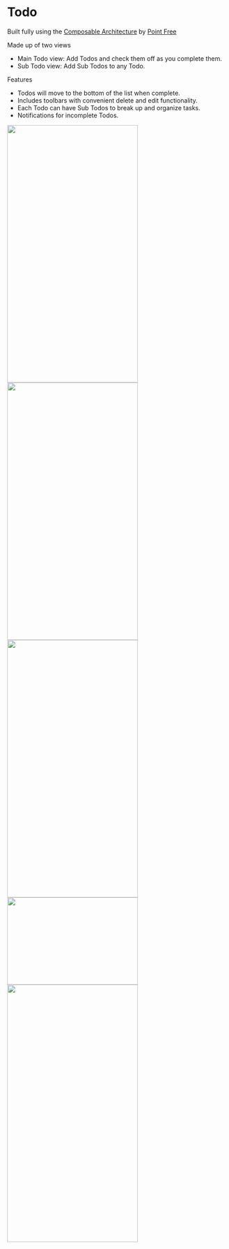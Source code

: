 # Todo

Built fully using the <a href="https://github.com/pointfreeco/swift-composable-architecture#:~:text=The%20Composable%20Architecture%20(TCA%2C%20for,%2C%20tvOS%2C%20and%20watchOS).">Composable Architecture</a> by <a href= "https://www.pointfree.co/">Point Free </a> 

Made up of two views
- Main Todo view: Add Todos and check them off as you complete them.
- Sub Todo view: Add Sub Todos to any Todo.

Features
- Todos will move to the bottom of the list when complete.
- Includes toolbars with convenient delete and edit functionality.
- Each Todo can have Sub Todos to break up and organize tasks.
- Notifications for incomplete Todos.

<p>
<img src= "https://user-images.githubusercontent.com/43650249/173990792-769b1c66-e500-4ae4-9eb7-970c26de23fa.png" width ="300" height="590">
<img src= "https://user-images.githubusercontent.com/43650249/173990931-fd476cba-ece9-4677-aea3-33d7e5fbf823.png" width ="300" height="590">
<img src= "https://user-images.githubusercontent.com/43650249/173991021-0ed514ac-2fd7-455c-a9cf-b640d8edbe02.png" width ="300" height="590">
<img src= "https://user-images.githubusercontent.com/43650249/173991967-902b18c6-8694-4477-ad83-1f3471057ab7.png" width ="300" height="200">
<img src= "https://user-images.githubusercontent.com/43650249/176083137-77186806-bcc3-4ae6-b2e9-b556e6d0795e.png" width ="300" height="590"
align="top">
</p>
